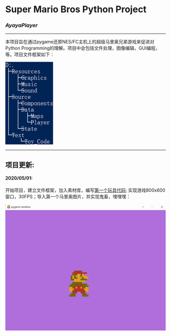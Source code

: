 # **Super Mario Bros Python Project**

### ***AyayaPlayer*** 
-----------
本项目旨在通过pygame还原NES/FC主机上的超级马里奥兄弟游戏来促进对Python Programming的理解。项目中会包括文件处理，图像编辑，GUI编程，等。项目文件框架如下：

![](ScreenShot/1.png)

-----------
## 项目更新:

#### 2020/05/01: 

开始项目，建立文件框架，加入素材库，编写[第一个玩具代码](Test/Toy_Code/Toy_Code.py); 实现游戏800x600窗口，30FPS；导入第一个马里奥图片，并实现鬼畜，嘿嘿嘿：

![](ScreenShot/马里奥鬼畜.gif)
